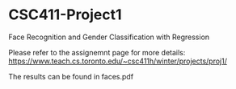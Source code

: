 # CSC411-Project1
Face Recognition and Gender Classification with Regression

Please refer to the assignemnt page for more details: https://www.teach.cs.toronto.edu/~csc411h/winter/projects/proj1/

The results can be found in faces.pdf
